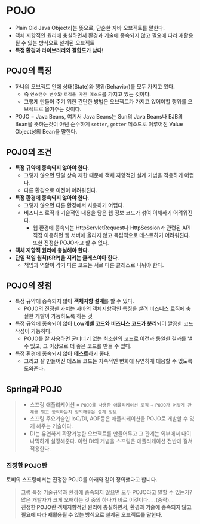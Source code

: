 # POJO

- Plain Old Java Object라는 뜻으로, 단순한 자바 오브젝트를 말한다.
- 객체 지향적인 원리에 충실하면서 환경과 기술에 종속되지 않고 필요에 따라 재활용 될 수 있는 방식으로 설계된 오브젝트
- **특정 환경과 라이브러리와 결합도가 낮다!**

## POJO의 특징

- 하나의 오브젝트 안에 상태(State)와 행위(Behavior)를 모두 가지고 있다.
    - 즉 `인스턴수 변수`와 `로직을 가진 메소드`를 가지고 있는 것이다.
    - 그렇게 만들어 주기 위한 간단한 방법은 오브젝트가 가지고 있어야할 행위를 오브젝트로 옮겨주는 것이다.
- POJO = Java Beans, 여기서 Java Beans는 Sun의 Java Beans나 EJB의 Bean을 뜻하는것이 아닌 순수하게 `setter`, `getter` 메소드로 이루어진 Value Object성의 Bean을 말한다.

## POJO의 조건

- **특정 규약에 종속되지 않아야 한다.**
    - 그렇지 않으면 단일 상속 제한 때문에 객체 지향적인 설계 기법을 적용하기 어렵다.
    - 다른 환경으로 이전이 어려워진다.
- **특정 환경에 종속되지 않아야 한다.**
    - 그렇지 않으면 다른 환경에서 사용하기 어렵다.
    - 비즈니스 로직과 기술적인 내용을 담은 웹 정보 코드가 섞여 이해하기 어려워진다.
        - 웹 환경에 종속되는 HttpServletRequest나 HttpSession과 관련된 API 직접 이용하면 웹 서버에 올리지 않고 독립적으로 테스트하기 어려워진다. 또한 진정한 POJO라고 할 수 없다.
- **객체 지향적 원리에 충실해야 한다.**
- **단일 책임 원칙(SRP)을 지키는 클래스여아 한다.**
    - 책임과 역할이 각기 다른 코드는 서로 다른 클래스로 나눠야 한다.

## POJO의 장점

- 특정 규약에 종속되지 않아 **객체지향 설계**를 할 수 있다.
    - POJO의 진정한 가치는 자바의 객체지향적인 특징을 살려 비즈니스 로직에 충실한 개발이 가능하도록 하는 것
- 특정 규약에 종속되이 않아 **Low레벨 코드와 비즈니스 코드가 분리**되어 깔끔한 코드 작성이 가능하다.
    - POJO를 잘 사용하면 군더더기 없는 최소한의 코드로 이전과 동일한 결과를 낼 수 있고, 그 이상으로 더 좋은 코드를 만들 수 있다.
- 특정 환경에 종속되지 않아 **테스트**하기 좋다.
    - 그리고 잘 만들어진 테스트 코드는 지속적인 변화에 유연하게 대응할 수 있도록 도와준다.

## Spring과 POJO

>- 스프링 애플리케이션 = `POJO를 사용한 애플리케이션 로직` + `POJO가 어떻게 관계를 맺고 동작하는지 정의해놓은 설계 정보`
>- 스프링 주요기술인 IoC/DI, AOP등은 애플리케이션을 POJO로 개발할 수 있게 해주는 기술이다.
>- DI는 유연하게 확장가능한 오브젝트를 만들어두고 그 관계는 외부에서 다이나믹하게 설정해준다. 이런 DI의 개념을 스프링은 애플리케이션 전반에 걸쳐 적용한다.

### **진정한 POJO란**

토비의 스프링에서는 진정한 POJO를 아래와 같이 정의했다고 합니다.

> 그럼 특정 기술규약과 환경에 종속되지 않으면 모두 POJO라고 말할 수 있는가?<br>
>많은 개발자가 크게 오해하는 것 중의 하나가 바로 이것이다. . .(중략). .<br>
>**진정한 POJO란 객체지향적인 원리에 충실하면서, 환경과 기술에 종속되지 않고필요에 따라 재활용될 수 있는 방식으로 설계된 오브젝트를 말한다.**